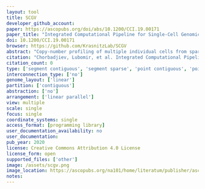 ```yaml
---
layout: tool
title: SCGV
developer_github_account:
paper: https://ascopubs.org/doi/abs/10.1200/CCI.19.00171
paper_title: "Integrated Computational Pipeline for Single-Cell Genomic Profiling"
doi: 10.1200/CCI.19.00171
browser: https://github.com/KrasnitzLab/SCGV
abstract: "Copy-number profiling of multiple individual cells from sparse sequencing may be used to reveal a detailed picture of genomic heterogeneity and clonal organization in a tissue biopsy specimen. We sought to provide a comprehensive computational pipeline for single-cell genomics, to facilitate adoption of this molecular technology for basic and translational research. The pipeline comprises software tools programmed in Python and in R and depends on Bowtie, HISAT2, Matplotlib, and Qt. It is installed and used with Anaconda. Here we describe a complete pipeline for sparse single-cell genomic data, encompassing all steps of single-nucleus DNA copy-number profiling, from raw sequence processing to clonal structure analysis and visualization. For the latter, a specialized graphical user interface termed the single-cell genome viewer (SCGV) is provided. With applications to cancer diagnostics in mind, the SCGV allows for zooming and linkage to the University of California at Santa Cruz Genome Browser from each of the multiple integrated views of single-cell copy-number profiles. The latter can be organized by clonal substructure or by any of the associated metadata such as anatomic location and histologic characterization. , The pipeline is available as open-source software for Linux and OS X. Its modular structure, extensive documentation, and ease of deployment using Anaconda facilitate its adoption by researchers and practitioners of single-cell genomics. With open-source availability and Massachusetts Institute of Technology licensing, it provides a basis for additional development by the cancer bioinformatics community."
citation: "Chorbadjiev, Lubomir, et al. Integrated Computational Pipeline for Single-Cell Genomic Profiling. JCO Clinical Cancer Informatics 4 (2020): 464-471."
citation_count: 0
type: ['segment contiguous', 'segment sparse', 'point contiguous', 'point sparse']
interconnection_type: ['no']
genome_layout: ['linear']
partition: ['contiguous']
abstraction: ['no']
arrangement: ['linear parallel']
view: multiple
scale: single
focus: single
coordinate_systems: single
access_format: [programming library]
user_documentation_availability: no
user_documentation:
pub_year: 2020
license: Creative Commons Attribution 4.0 License
license_form: open
supported_files: ['other']
image: /assets/scgv.png
image_location: https://ascopubs.org/na101/home/literatum/publisher/asco/journals/content/cci/2020/cci.2020.4/cci.19.00171/20200519/images/large/cci.19.00171f3.jpeg
notes:
---
```

